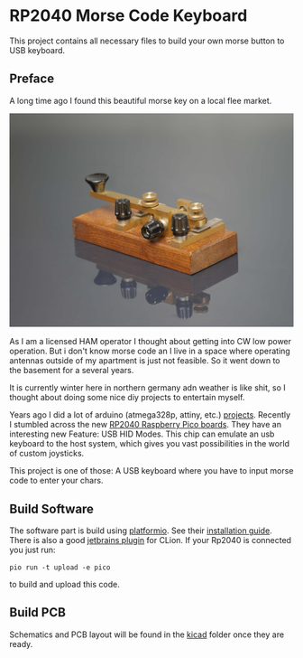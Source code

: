 # RP2040 Morse Code Keyboard

This project contains all necessary files to build your own morse button to USB keyboard.

## Preface

A long time ago I found this beautiful morse key on a local flee market.

![Morse Key Image](./images/morse_key_original.jpg)

As I am a licensed HAM operator I thought about getting into CW low power operation.
But i don't know morse code an I live in a space where operating antennas outside of my apartment is just not feasible.
So it went down to the basement for a several years.

It is currently winter here in northern germany adn weather is like shit,
so I thought about doing some nice diy projects to entertain myself.

Years ago I did a lot of arduino (atmega328p, attiny,
etc.) [projects](https://github.com/RincewindWizzard/magic-switchboard/tree/master).
Recently I stumbled across the
new [RP2040 Raspberry Pico boards](https://www.waveshare.com/wiki/RP2040-Zero#Specification).
They have an interesting new Feature: USB HID Modes.
This chip can emulate an usb keyboard to the host system, which gives you vast possibilities in the world of custom
joysticks.

This project is one of those: A USB keyboard where you have to input morse code to enter your chars.

## Build Software

The software part is build using  [platformio](https://platformio.org/).
See their [installation guide](https://docs.platformio.org/en/latest/core/installation/index.html).
There is also a good [jetbrains plugin](https://www.jetbrains.com/help/clion/platformio.html) for CLion.
If your Rp2040 is connected you just run:

    pio run -t upload -e pico

to build and upload this code.

## Build PCB

Schematics and PCB layout will be found in the [kicad](./kicad/) folder once they are ready.



